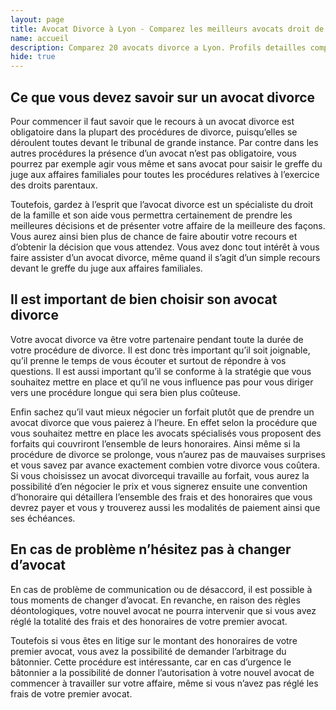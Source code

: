 ```yaml
---
layout: page
title: Avocat Divorce à Lyon - Comparez les meilleurs avocats droit de la famille dans la region
name: accueil
description: Comparez 20 avocats divorce a Lyon. Profils detailles comprenant les prix forfaitaires, les diplomes, les tribunaux d'activite, leurs publications et recompenses
hide: true 
---
```

## Ce que vous devez savoir sur un avocat divorce
Pour commencer il faut savoir que le recours à un avocat divorce est obligatoire dans la plupart des procédures de divorce, puisqu’elles se déroulent toutes devant le tribunal de grande instance. Par contre dans les autres procédures la présence d’un avocat n’est pas obligatoire, vous pourrez par exemple agir vous même et sans avocat pour saisir le greffe du juge aux affaires familiales pour toutes les procédures relatives à l’exercice des droits parentaux.

Toutefois, gardez à l’esprit que l’avocat divorce est un spécialiste du droit de la famille et son aide vous permettra certainement de prendre les meilleures décisions et de présenter votre affaire de la meilleure des façons. Vous aurez ainsi bien plus de chance de faire aboutir votre recours et d’obtenir la décision que vous attendez. Vous avez donc tout intérêt à vous faire assister d’un avocat divorce, même quand il s’agit d’un simple recours devant le greffe du juge aux affaires familiales.
## Il est important de bien choisir son avocat divorce
Votre avocat divorce va être votre partenaire pendant toute la durée de votre procédure de divorce. Il est donc très important qu’il soit joignable, qu’il prenne le temps de vous écouter et surtout de répondre à vos questions. Il est aussi important qu’il se conforme à la stratégie que vous souhaitez mettre en place et qu’il ne vous influence pas pour vous diriger vers une procédure longue qui sera bien plus coûteuse.

Enfin sachez qu’il vaut mieux négocier un forfait plutôt que de prendre un avocat divorce que vous paierez à l’heure. En effet selon la procédure que vous souhaitez mettre en place les avocats spécialisés vous proposent des forfaits qui couvriront l’ensemble de leurs honoraires. Ainsi même si la procédure de divorce se prolonge, vous n’aurez pas de mauvaises surprises et vous savez par avance exactement combien votre divorce vous coûtera. Si vous choisissez un avocat divorcequi travaille au forfait, vous aurez la possibilité d’en négocier le prix et vous signerez ensuite une convention d’honoraire qui détaillera l’ensemble des frais et des honoraires que vous devrez payer et vous y trouverez aussi les modalités de paiement ainsi que ses échéances.
## En cas de problème n’hésitez pas à changer d’avocat
En cas de problème de communication ou de désaccord, il est possible à tous moments de changer d’avocat. En revanche, en raison des règles déontologiques, votre nouvel avocat ne pourra intervenir que si vous avez réglé la totalité des frais et des honoraires de votre premier avocat. 

Toutefois si vous êtes en litige sur le montant des honoraires de votre premier avocat, vous avez la possibilité de demander l’arbitrage du bâtonnier. Cette procédure est intéressante, car en cas d’urgence le bâtonnier a la possibilité de donner l’autorisation à votre nouvel avocat de commencer à travailler sur votre affaire, même si vous n’avez pas réglé les frais de votre premier avocat.
